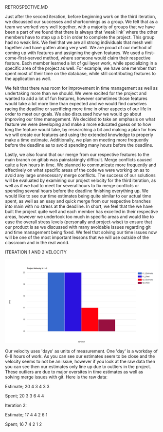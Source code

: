 RETROSPECTIVE.MD

Just after the second iteration, before beginning work on the third iteration, we discussed our successes and shortcomings as a group. We felt that as a team we worked very well together, with a majority of groups that we have been a part of we found that there is always that ‘weak link’ where the other members have to step up a bit in order to complete the project. This group had no weak link. We feel that we are all strong individuals that mesh well together and have gotten along very well. We are proud of our method of coming up with features and assigning the given features. We used a first-come-first-served method, where someone would claim their respective feature. Each member learned a lot of gui layer work, while specializing in a specific area of the project as well. For example, we have one member that spent most of their time on the database, while still contributing features to the application as well. 

We felt that there was room for improvement in time management as well as undertaking more than we should. We were excited for the project and wanted to add a lot of fun features, however sometimes those features would take a lot more time than expected and we would find ourselves racing the deadline or sacrificing more time in other aspects of our life in order to meet our goals. We also discussed how we would go about improving our time management. We decided to take an emphasis on what feature we were developing and make a more educated guess on to how long the feature would take, by researching a bit and making a plan for how we will create our features and using the extended knowledge to properly make a time estimate. Additionally, we plan on meeting more frequently before the deadline as to avoid spending many hours before the deadline. 

Lastly, we also found that our merge from our respective features to the main branch on gitlab was painstakingly difficult. Merge conflicts caused quite a few hours in time. We planned to communicate more frequently and effectively on what specific areas of the code we were working on as to avoid any large unnecessary merge conflicts. The success of our solutions will be evaluated by examining our project velocity for the third iteration, as well as if we had to meet for several hours to fix merge conflicts or spending several hours before the deadline finishing everything up. We would like to see our time estimates being quite similar to our actual time spent, as well as an easy and quick merge from our respective branches into main with no stress at the deadline. In short, we feel that the we have built the project quite well and each member has excelled in their respective areas, however we undertook too much in specific areas and would like to ease the overall stress levels (personally and project-wise) to ensure that our product is as we discussed with many avoidable issues regarding git and time management being fixed. We feel that solving our time issues now will be one of the most important lessons that we will use outside of the classroom and in the real world.


ITERATION 1 AND 2 VELOCITY

![](app/src/main/res/drawable/proj_velocity.png)


Our velocity uses 'days' as units of measurement. One 'day' is a workday of 6-8 hours of work. As you can see our estimates seem to be close and the velocity seems to not be an issue, however if you look at the raw data then you can see then our estimates only line up due to outliers in the project. These outliers are due to major oversites in time estimates as well as solving merge issues with git. Here is the raw data: 

Estimate; 20
4
3
4
3
3

Spent; 20
3
3
6
4
4



Iteration 2:


Estimate; 17
4
4
2
6
1

Spent; 16
7
4
2
1
2






